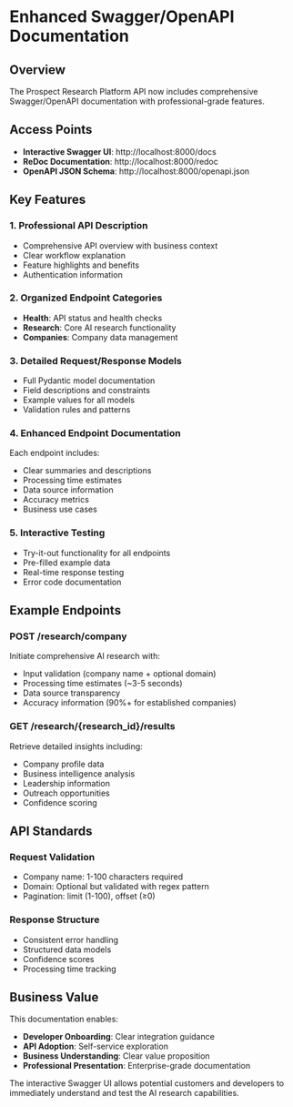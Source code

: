 # Enhanced Swagger/OpenAPI Documentation

## Overview

The Prospect Research Platform API now includes comprehensive Swagger/OpenAPI documentation with professional-grade features.

## Access Points

- **Interactive Swagger UI**: http://localhost:8000/docs
- **ReDoc Documentation**: http://localhost:8000/redoc  
- **OpenAPI JSON Schema**: http://localhost:8000/openapi.json

## Key Features

### 1. Professional API Description
- Comprehensive API overview with business context
- Clear workflow explanation
- Feature highlights and benefits
- Authentication information

### 2. Organized Endpoint Categories
- **Health**: API status and health checks
- **Research**: Core AI research functionality
- **Companies**: Company data management

### 3. Detailed Request/Response Models
- Full Pydantic model documentation
- Field descriptions and constraints
- Example values for all models
- Validation rules and patterns

### 4. Enhanced Endpoint Documentation
Each endpoint includes:
- Clear summaries and descriptions
- Processing time estimates
- Data source information
- Accuracy metrics
- Business use cases

### 5. Interactive Testing
- Try-it-out functionality for all endpoints
- Pre-filled example data
- Real-time response testing
- Error code documentation

## Example Endpoints

### POST /research/company
Initiate comprehensive AI research with:
- Input validation (company name + optional domain)
- Processing time estimates (~3-5 seconds)
- Data source transparency
- Accuracy information (90%+ for established companies)

### GET /research/{research_id}/results
Retrieve detailed insights including:
- Company profile data
- Business intelligence analysis
- Leadership information
- Outreach opportunities
- Confidence scoring

## API Standards

### Request Validation
- Company name: 1-100 characters required
- Domain: Optional but validated with regex pattern
- Pagination: limit (1-100), offset (≥0)

### Response Structure
- Consistent error handling
- Structured data models
- Confidence scores
- Processing time tracking

## Business Value

This documentation enables:
- **Developer Onboarding**: Clear integration guidance
- **API Adoption**: Self-service exploration
- **Business Understanding**: Clear value proposition
- **Professional Presentation**: Enterprise-grade documentation

The interactive Swagger UI allows potential customers and developers to immediately understand and test the AI research capabilities.